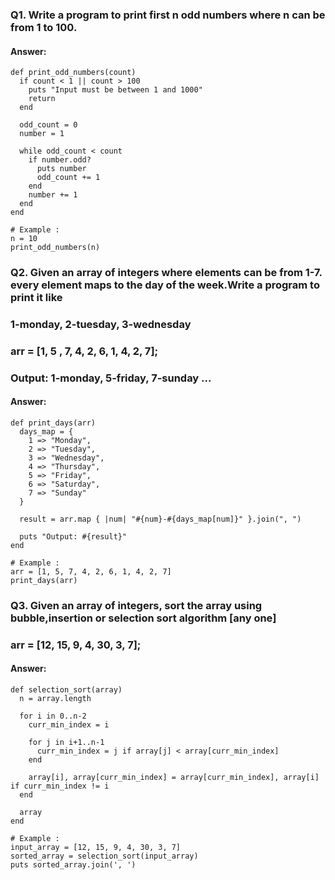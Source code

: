 ### Q1. Write a program to print first n odd numbers where n can be from 1 to 100.
#### Answer:
```
def print_odd_numbers(count)
  if count < 1 || count > 100
    puts "Input must be between 1 and 1000"
    return
  end

  odd_count = 0
  number = 1

  while odd_count < count
    if number.odd?
      puts number
      odd_count += 1
    end
    number += 1
  end
end

# Example :
n = 10
print_odd_numbers(n)
```
### Q2. Given an array of integers where elements can be from 1-7. every element maps to the day of the week.Write a program to print it like
### 1-monday, 2-tuesday, 3-wednesday
### arr = [1, 5 , 7, 4, 2, 6, 1, 4, 2, 7];
### Output: 1-monday, 5-friday, 7-sunday ...
#### Answer:
```
def print_days(arr)
  days_map = {
    1 => "Monday",
    2 => "Tuesday",
    3 => "Wednesday",
    4 => "Thursday",
    5 => "Friday",
    6 => "Saturday",
    7 => "Sunday"
  }

  result = arr.map { |num| "#{num}-#{days_map[num]}" }.join(", ")

  puts "Output: #{result}"
end

# Example :
arr = [1, 5, 7, 4, 2, 6, 1, 4, 2, 7]
print_days(arr)
```
### Q3. Given an array of integers, sort the array using bubble,insertion or selection sort algorithm [any one]
### arr = [12, 15, 9, 4, 30, 3, 7];
#### Answer:
```
def selection_sort(array)
  n = array.length

  for i in 0..n-2
    curr_min_index = i

    for j in i+1..n-1
      curr_min_index = j if array[j] < array[curr_min_index]
    end

    array[i], array[curr_min_index] = array[curr_min_index], array[i] if curr_min_index != i
  end

  array
end

# Example :
input_array = [12, 15, 9, 4, 30, 3, 7]
sorted_array = selection_sort(input_array)
puts sorted_array.join(', ')
```
